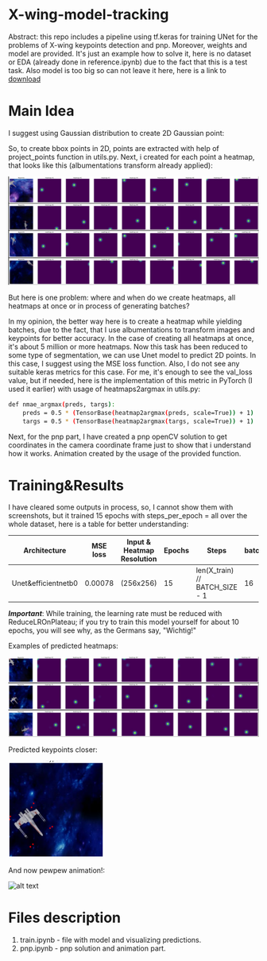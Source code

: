 # X-wing-model-tracking
Abstract: this repo includes a pipeline using tf.keras for training UNet for the problems of X-wing keypoints detection and pnp.
Moreover, weights and model are provided. It's just an example how to solve it, here is no dataset or EDA (already done in reference.ipynb) due to the fact that this is a test task. Also model is too big  so can not leave it here, here is a link to [download](https://drive.google.com/file/d/1oaSXIrxy6RmTpe6cyQqDBay7g-0Su8bl/view?usp=share_link)

# Main Idea
I suggest using Gaussian distribution to create 2D Gaussian point:

So, to create bbox points in 2D, points are extracted with help of project_points function in utils.py.
Next, i created for each point a heatmap, that looks like this (albumentations transform already applied):

![alt text](images/heatmaps_ex.jpg)

But here is one problem: where and when do we create heatmaps, all heatmaps at once or in process of generating batches?

In my opinion, the better way here is to create a heatmap while yielding batches, due to the fact, that I use albumentations to transform images and keypoints for better accuracy. In the case of creating all heatmaps at once, it's about 5 million or more heatmaps.
Now this task has been reduced to some type of segmentation, we can use Unet model to predict 2D points. In this case, I suggest using the MSE loss function. Also, I do not see any suitable keras metrics for this case. For me, it's enough to see the val_loss value, but if needed, here is the implementation of this metric in PyTorch (I used it earlier) with usage of heatmaps2argmax in utils.py:

```sh
def nmae_argmax(preds, targs):
    preds = 0.5 * (TensorBase(heatmap2argmax(preds, scale=True)) + 1)
    targs = 0.5 * (TensorBase(heatmap2argmax(targs, scale=True)) + 1)
```

Next, for the pnp part, I have created a pnp openCV solution to get coordinates in the camera coordinate frame just to show that i understand how it works. Animation created by the usage of the provided function.

# Training&Results

I have cleared some outputs in process, so, I cannot show them with screenshots, but it trained 15 epochs with steps_per_epoch = all over the whole dataset, here is a table for better understanding:

| Architecture | MSE loss | Input & Heatmap Resolution | Epochs | Steps | batch | optimizer |
| ------ | ------ | ------ | ------ | ------ | ------ | ------ |
| Unet&efficientnetb0 | 0.00078 | (256x256)  | 15 | len(X_train) // BATCH_SIZE - 1| 16 | Adam, lr = 1e-3 |

***Important***: While training, the learning rate must be reduced with ReduceLROnPlateau; if you try to train this model yourself for about 10 epochs, you will see why, as the Germans say, "Wichtig!"

Examples of predicted heatmaps: 

![alt text](images/preds_ex.jpg)

Predicted keypoints closer:

![alt text](images/keypoints_pred.PNG)

And now pewpew animation!:

![alt text](anim.gif)

# Files description

1) train.ipynb - file with model and visualizing predictions.
2) pnp.ipynb - pnp solution and animation part. 


